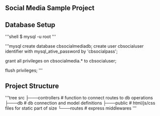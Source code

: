 ## Social Media Sample Project


## Database Setup

'''shell
$ mysql -u root
'''

'''mysql
create database cbsocialmediadb;
create user cbsocialuser identifier with mysql_ative_password by 'cbsocialpass';

grant all privileges on cbsocialmedia.* to cbsocialuser;

flush privileges;
'''


## Project Structure
'''tree
src 
├───controllers     # function to connect routes to db operations
├───db              # db connection and model definitions
├───public          # html/js/css files for static part of size
└───routes          # express middlewares
'''


